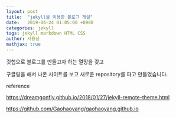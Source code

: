 ```yaml
---
layout: post
title:  "jekyll을 이용한 블로그 개설"
date:   2019-04-24 01:05:00 +0900
categories: jekyll
tags: jekyll markdown HTML CSS
author: 서용삼
mathjax: true
---
```

깃헙으로 블로그를 만들고자 하는 열망을 갖고

구글링을 해서 나온 사이트를 보고 새로운 repository를 파고 만들었습니다.


reference

https://dreamgonfly.github.io/2018/01/27/jekyll-remote-theme.html

https://github.com/Gaohaoyang/gaohaoyang.github.io
